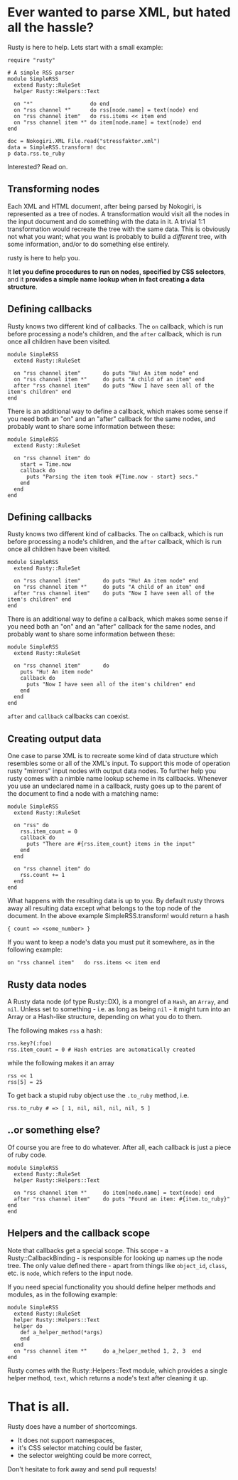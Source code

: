 # Ever wanted to parse XML, but hated all the hassle?

Rusty is here to help. Lets start with a small example:

    require "rusty"
    
    # A simple RSS parser
    module SimpleRSS
      extend Rusty::RuleSet
      helper Rusty::Helpers::Text

      on "*"                  do end
      on "rss channel *"      do rss[node.name] = text(node) end
      on "rss channel item"   do rss.items << item end
      on "rss channel item *" do item[node.name] = text(node) end
    end

    doc = Nokogiri.XML File.read("stressfaktor.xml")
    data = SimpleRSS.transform! doc
    p data.rss.to_ruby

Interested? Read on.

## Transforming nodes

Each XML and HTML document, after being parsed by Nokogiri, is represented as a tree of nodes.
A transformation would visit all the nodes in the input document and do something with the data
in it. A trivial 1:1 transformation would recreate the tree with the same data. This is obviously
not what you want; what you want is probably to build a *different* tree, with some information, 
and/or to do something else entirely.

rusty is here to help you.

It **let you define procedures to run on nodes, specified by CSS selectors**, and it **provides a simple name lookup when in fact creating a data structure**.

## Defining callbacks

Rusty knows two different kind of callbacks. The `on` callback, which is run before processing a node's children, and the `after` callback, which is run once all children have been visited.

    module SimpleRSS
      extend Rusty::RuleSet

      on "rss channel item"       do puts "Hu! An item node" end
      on "rss channel item *"     do puts "A child of an item" end
      after "rss channel item"    do puts "Now I have seen all of the item's children" end
    end

There is an additional way to define a callback, which makes some sense if you need both an "on" and an "after" callback for the same nodes, and probably want to share some information between these:
  
    module SimpleRSS
      extend Rusty::RuleSet

      on "rss channel item" do 
        start = Time.now
        callback do
          puts "Parsing the item took #{Time.now - start} secs."
        end
      end
    end

## Defining callbacks

Rusty knows two different kind of callbacks. The `on` callback, which is run before processing a node's children, and the `after` callback, which is run once all children have been visited.

    module SimpleRSS
      extend Rusty::RuleSet

      on "rss channel item"       do puts "Hu! An item node" end
      on "rss channel item *"     do puts "A child of an item" end
      after "rss channel item"    do puts "Now I have seen all of the item's children" end
    end

There is an additional way to define a callback, which makes some sense if you need both an "on" and an "after" callback for the same nodes, and probably want to share some information between these:
  
    module SimpleRSS
      extend Rusty::RuleSet

      on "rss channel item"       do 
        puts "Hu! An item node" 
        callback do
          puts "Now I have seen all of the item's children" end
        end
      end
    end

`after` and `callback` callbacks can coexist.

## Creating output data

One case to parse XML is to recreate some kind of data structure which resembles some or all of the XML's input. To support this mode of operation rusty "mirrors" input nodes with output data nodes. To further help you rusty comes with a nimble name lookup scheme in its callbacks. Whenever you use an undeclared name in a callback, rusty goes up to the parent of the document to find a node with a matching name:

    module SimpleRSS
      extend Rusty::RuleSet

      on "rss" do
        rss.item_count = 0
        callback do
          puts "There are #{rss.item_count} items in the input"
        end
      end
      
      on "rss channel item" do 
        rss.count += 1
      end
    end

What happens with the resulting data is up to you. By default rusty throws away all resulting data except what belongs to the top node of the document. In the above example SimpleRSS.transform! would return a hash 

    { count => <some_number> }

If you want to keep a node's data you must put it somewhere, as in the following example:

    on "rss channel item"   do rss.items << item end

## Rusty data nodes

A Rusty data node (of type Rusty::DX), is a mongrel of a `Hash`, an `Array`, and `nil`. Unless set to something - i.e. as long as being `nil` - it might turn into an Array or a Hash-like structure, depending on what you do to them.

The following makes `rss` a hash:

    rss.key?(:foo)
    rss.item_count = 0 # Hash entries are automatically created

while the following makes it an array

    rss << 1
    rss[5] = 25

To get back a stupid ruby object use the `.to_ruby` method, i.e.

    rss.to_ruby # => [ 1, nil, nil, nil, nil, 5 ]

## ..or something else?

Of course you are free to do whatever. After all, each callback is just a piece of ruby code.

    module SimpleRSS
      extend Rusty::RuleSet
      helper Rusty::Helpers::Text
      
      on "rss channel item *"     do item[node.name] = text(node) end
      after "rss channel item"    do puts "Found an item: #{item.to_ruby}" end
    end

## Helpers and the callback scope

Note that callbacks get a special scope. This scope - a Rusty::CallbackBinding - is responsible for looking up names up the node tree. The only value defined there - apart from things like `object_id`, `class`, etc. is `node`, which refers to the input node.

If you need special functionality you should define helper methods and modules, as in the following example:

    module SimpleRSS
      extend Rusty::RuleSet
      helper Rusty::Helpers::Text
      helper do
        def a_helper_method(*args)
        end
      end
      on "rss channel item *"     do a_helper_method 1, 2, 3  end
    end

Rusty comes with the Rusty::Helpers::Text module, which provides a single helper method, `text`, which returns a node's text after cleaning it up.

# That is all.

Rusty does have a number of shortcomings.

- It does not support namespaces,
- it's CSS selector matching could be faster, 
- the selector weighting could be more correct,

Don't hesitate to fork away and send pull requests!
